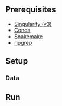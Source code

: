 ## Prerequisites
-   [Singularity (v3)][singularity]
-   [Conda][conda]
-   [Snakemake][snakemake]
-   [ripgrep][ripgrep]

## Setup

### Data

## Run


[singularity]: https://sylabs.io/guides/3.5/user-guide/quick_start.html#quick-installation-steps
[conda]: https://docs.conda.io/projects/conda/en/latest/user-guide/install/
[snakemake]: https://snakemake.readthedocs.io/en/stable/
[ripgrep]: https://github.com/BurntSushi/ripgrep
